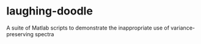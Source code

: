 # laughing-doodle
A suite of Matlab scripts to demonstrate the inappropriate use of variance-preserving spectra
